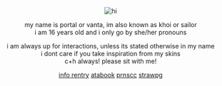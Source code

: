 <div align="center">
 
![hi](https://images2.imgbox.com/ef/0a/Mq3Io87E_o.png)<br/>


my name is portal or vanta, im also known as khoi or sailor<br/> i am 16 years old and i only go by she/her pronouns<br/>


i am always up for interactions, unless its stated otherwise in my name<br/>
i dont care if you take inspiration from my skins<br/>
c+h always! please sit with me!</br>

[info rentry](https://rentry.co/angelofdarkness) [atabook](https://portal.atabook.org/) [prnscc](https://pronouns.cc/@anchor) [strawpg](https://madnesscombat.straw.page)

